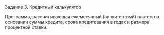 Задание 3. Кредитный калькулятор

Программа, рассчитывающая ежемесячный (аннуитентный) платеж на основании суммы кредита, срока кредитования в годах и размера процентной ставки.